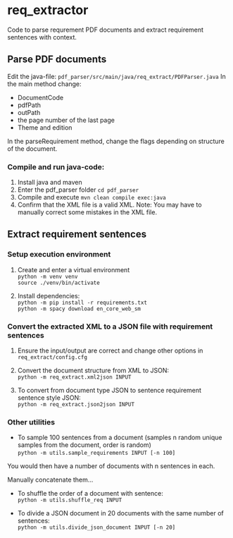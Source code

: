 # req_extractor
Code to parse requrement PDF documents and extract requirement sentences with context.

## Parse PDF documents
Edit the java-file: ``pdf_parser/src/main/java/req_extract/PDFParser.java``
In the main method change:
* DocumentCode
* pdfPath
* outPath
* the page number of the last page
* Theme and edition

In the parseRequirement method, change the flags depending on structure of the document.

### Compile and run java-code:
1. Install java and maven
2. Enter the pdf_parser folder ``cd pdf_parser``
3. Compile and execute ``mvn clean compile exec:java``
4. Confirm that the XML file is a valid XML. Note: You may have to manually correct some mistakes in the XML file.





## Extract requirement sentences

### Setup execution environment
1. Create and enter a virtual environment  
``python -m venv venv``  
``source ./venv/bin/activate``

2. Install dependencies:  
``python -m pip install -r requirements.txt``  
``python -m spacy download en_core_web_sm``

### Convert the extracted XML to a JSON file with requirement sentences

1. Ensure the input/output are correct and change other options in ``req_extract/config.cfg``

2. Convert the document structure from XML to JSON:  
``python -m req_extract.xml2json INPUT``

3. To convert from document type JSON to sentence requirement sentence style JSON:  
``python -m req_extract.json2json INPUT``


### Other utilities

* To sample 100 sentences from a document
(samples n random unique samples from the document, order is random)  
``python -m utils.sample_requirements INPUT [-n 100]``

You would then have a number of documents with n sentences in each.

Manually concatenate them...

* To shuffle the order of a document with sentence:  
``python -m utils.shuffle_req INPUT``

* To divide a JSON document in 20 documents with the same number of sentences:  
``python -m utils.divide_json_document INPUT [-n 20]``
